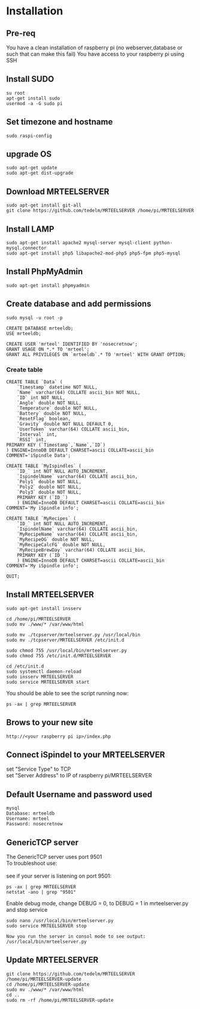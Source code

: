 # Installation

## Pre-req
You have a clean installation of raspberry pi (no webserver,database or such that can make this fail)
You have access to your raspberry pi using SSH

## Install SUDO
```
su root
apt-get install sudo
usermod -a -G sudo pi
```
## Set timezone and hostname
```
sudo raspi-config
```
## upgrade OS
```
sudo apt-get update
sudo apt-get dist-upgrade
```
## Download MRTEELSERVER
```
sudo apt-get install git-all
git clone https://github.com/tedelm/MRTEELSERVER /home/pi/MRTEELSERVER
```
## Install LAMP
```
sudo apt-get install apache2 mysql-server mysql-client python-mysql.connector
sudo apt-get install php5 libapache2-mod-php5 php5-fpm php5-mysql
```
## Install PhpMyAdmin
```
sudo apt-get install phpmyadmin
```

## Create database and add permissions
```
sudo mysql -u root -p

CREATE DATABASE mrteeldb;
USE mrteeldb;

CREATE USER 'mrteel' IDENTIFIED BY 'nosecretnow';
GRANT USAGE ON *.* TO 'mrteel';
GRANT ALL PRIVILEGES ON `mrteeldb`.* TO 'mrteel' WITH GRANT OPTION;
```
### Create table
```
CREATE TABLE `Data` (
	`Timestamp` datetime NOT NULL,
	`Name` varchar(64) COLLATE ascii_bin NOT NULL,
	`ID` int NOT NULL,
	`Angle` double NOT NULL,
	`Temperature` double NOT NULL,
	`Battery` double NOT NULL,
	`ResetFlag` boolean,
	`Gravity` double NOT NULL DEFAULT 0,
	`UserToken` varchar(64) COLLATE ascii_bin,
	`Interval` int,
	`RSSI` int,
PRIMARY KEY (`Timestamp`,`Name`,`ID`)
) ENGINE=InnoDB DEFAULT CHARSET=ascii COLLATE=ascii_bin COMMENT='iSpindle Data';

CREATE TABLE `MyIspindles` (
	`ID_` int NOT NULL AUTO_INCREMENT,
	`IspindelName` varchar(64) COLLATE ascii_bin,
    `Poly1` double NOT NULL,    
    `Poly2` double NOT NULL,    
    `Poly3` double NOT NULL,            
	PRIMARY KEY (`ID_`)
	) ENGINE=InnoDB DEFAULT CHARSET=ascii COLLATE=ascii_bin COMMENT='My iSpindle info';
	
CREATE TABLE `MyRecipes` (
	`ID_` int NOT NULL AUTO_INCREMENT,
	`IspindelName` varchar(64) COLLATE ascii_bin,
	`MyRecipeName` varchar(64) COLLATE ascii_bin,
	`MyRecipeOG` double NOT NULL, 
	`MyRecipeCalcFG` double NOT NULL, 	
	`MyRecipeBrewDay` varchar(64) COLLATE ascii_bin,       
	PRIMARY KEY (`ID_`)
	) ENGINE=InnoDB DEFAULT CHARSET=ascii COLLATE=ascii_bin COMMENT='My iSpindle info';

QUIT;
```
## Install MRTEELSERVER
```
sudo apt-get install insserv

cd /home/pi/MRTEELSERVER
sudo mv ./www/* /var/www/html

sudo mv ./tcpserver/mrteelserver.py /usr/local/bin
sudo mv ./tcpserver/MRTEELSERVER /etc/init.d

sudo chmod 755 /usr/local/bin/mrteelserver.py
sudo chmod 755 /etc/init.d/MRTEELSERVER

cd /etc/init.d
sudo systemctl daemon-reload
sudo insserv MRTEELSERVER
sudo service MRTEELSERVER start
```
You should be able to see the script running now:
```
ps -ax | grep MRTEELSERVER
```
## Brows to your new site	
```
http://<your raspberry pi ip>/index.php
```

## Connect iSpindel to your MRTEELSERVER
set "Service Type" to TCP</br>
set "Server Address" to IP of raspberry pi/MRTEELSERVER</br>

## Default Username and password used
```
mysql
Database: mrteeldb
Username: mrteel
Password: nosecretnow
```

## GenericTCP server
The GenericTCP server uses port 9501</br>
To troubleshoot use:</br>
</br>
see if your server is listening on port 9501:
```
ps -ax | grep MRTEELSERVER
netstat -ano | grep "9501"
```
Enable debug mode, change DEBUG = 0, to DEBUG = 1 in mrteelserver.py and stop service</br>
```
sudo nano /usr/local/bin/mrteelserver.py
sudo service MRTEELSERVER stop

Now you run the server in consol mode to see output:
/usr/local/bin/mrteelserver.py

```

## Update MRTEELSERVER
```
git clone https://github.com/tedelm/MRTEELSERVER /home/pi/MRTEELSERVER-update
cd /home/pi/MRTEELSERVER-update
sudo mv ./www/* /var/www/html
cd ..
sudo rm -rf /home/pi/MRTEELSERVER-update
```

